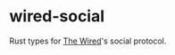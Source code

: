 # wired-social

<!-- cargo-rdme start -->

Rust types for [The Wired](https://github.com/unavi-xyz/wired-protocol)'s social protocol.

<!-- cargo-rdme end -->
